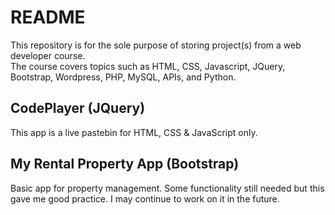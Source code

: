 # README

This repository is for the sole purpose of storing project(s) from a web developer course.  
The course covers topics such as HTML, CSS, Javascript, JQuery, Bootstrap, Wordpress, PHP, MySQL, APIs, and Python.

## CodePlayer (JQuery)
This app is a live pastebin for HTML, CSS & JavaScript only.

## My Rental Property App (Bootstrap)
Basic app for property management.  Some functionality still needed but this gave me good practice.  I may continue to work on it in the future.
